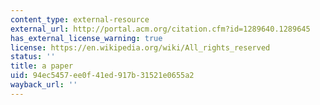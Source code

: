 ```yaml
---
content_type: external-resource
external_url: http://portal.acm.org/citation.cfm?id=1289640.1289645
has_external_license_warning: true
license: https://en.wikipedia.org/wiki/All_rights_reserved
status: ''
title: a paper
uid: 94ec5457-ee0f-41ed-917b-31521e0655a2
wayback_url: ''
---
```

